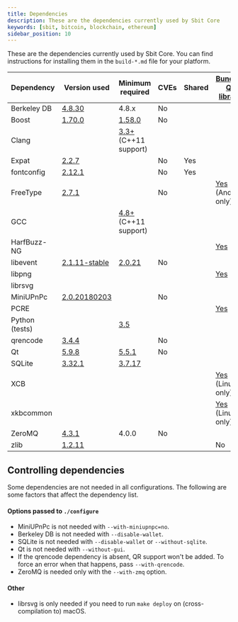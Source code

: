 ```yaml
---
title: Dependencies
description: These are the dependencies currently used by Sbit Core
keywords: [sbit, bitcoin, blockchain, ethereum]
sidebar_position: 10
---
```




These are the dependencies currently used by Sbit Core. You can find instructions for installing them in the `build-*.md` file for your platform.

| Dependency     | Version used | Minimum required | CVEs | Shared | [Bundled Qt library](https://doc.qt.io/qt-5/configure-options.html#third-party-libraries) |
| -------------- | --- | --- | --- | --- | --- |
| Berkeley DB    | [4.8.30](https://www.oracle.com/technetwork/database/database-technologies/berkeleydb/downloads/index.html) | 4.8.x | No |  |  |
| Boost          | [1.70.0](https://www.boost.org/users/download/) | [1.58.0](https://github.com/bitcoin/bitcoin/pull/19667) | No |  |  |
| Clang          |  | [3.3+](https://releases.llvm.org/download.html) (C++11 support) |  |  |  |
| Expat          | [2.2.7](https://libexpat.github.io/) |  | No | Yes |  |
| fontconfig     | [2.12.1](https://www.freedesktop.org/software/fontconfig/release/) |  | No | Yes |  |
| FreeType       | [2.7.1](https://download.savannah.gnu.org/releases/freetype) |  | No |  | [Yes](https://github.com/bitcoin/bitcoin/blob/master/depends/packages/qt.mk) (Android only) |
| GCC            |  | [4.8+](https://gcc.gnu.org/) (C++11 support) |  |  |  |
| HarfBuzz-NG    |  |  |  |  | [Yes](https://github.com/bitcoin/bitcoin/blob/master/depends/packages/qt.mk) |
| libevent       | [2.1.11-stable](https://github.com/libevent/libevent/releases) | [2.0.21](https://github.com/bitcoin/bitcoin/pull/18676) | No |  |  |
| libpng         |  |  |  |  | [Yes](https://github.com/bitcoin/bitcoin/blob/master/depends/packages/qt.mk) |
| librsvg        | |  |  |  |  |
| MiniUPnPc      | [2.0.20180203](https://miniupnp.tuxfamily.org/files) |  | No |  |  |
| PCRE           |  |  |  |  | [Yes](https://github.com/bitcoin/bitcoin/blob/master/depends/packages/qt.mk) |
| Python (tests) |  | [3.5](https://www.python.org/downloads) |  |  |  |
| qrencode       | [3.4.4](https://fukuchi.org/works/qrencode) |  | No |  |  |
| Qt             | [5.9.8](https://download.qt.io/official_releases/qt/) | [5.5.1](https://github.com/bitcoin/bitcoin/issues/13478) | No |  |  |
| SQLite         | [3.32.1](https://sqlite.org/download.html) | [3.7.17](https://github.com/bitcoin/bitcoin/pull/19077) |  |  |  |
| XCB            |  |  |  |  | [Yes](https://github.com/bitcoin/bitcoin/blob/master/depends/packages/qt.mk) (Linux only) |
| xkbcommon      |  |  |  |  | [Yes](https://github.com/bitcoin/bitcoin/blob/master/depends/packages/qt.mk) (Linux only) |
| ZeroMQ         | [4.3.1](https://github.com/zeromq/libzmq/releases) | 4.0.0 | No |  |  |
| zlib           | [1.2.11](https://zlib.net/) |  |  |  | No |

Controlling dependencies
------------------------
Some dependencies are not needed in all configurations. The following are some factors that affect the dependency list.

#### Options passed to `./configure`

* MiniUPnPc is not needed with  `--with-miniupnpc=no`.
* Berkeley DB is not needed with `--disable-wallet`.
* SQLite is not needed with `--disable-wallet` or `--without-sqlite`.
* Qt is not needed with `--without-gui`.
* If the qrencode dependency is absent, QR support won't be added. To force an error when that happens, pass `--with-qrencode`.
* ZeroMQ is needed only with the `--with-zmq` option.

#### Other
* librsvg is only needed if you need to run `make deploy` on (cross-compilation to) macOS.
